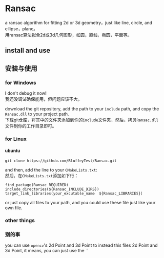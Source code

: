 # Ransac
a ransac algorithm for fitting 2d or 3d geometry，just like line, circle, and ellipse，plane。</br>
用ransac算法拟合2d或3d几何图形，如圆，直线，椭圆，平面等。</br>

##  install and use 
##  安装与使用

### for Windows

I don't debug it now!</br>
我还没调试确保能用，但问题应该不大。</br>

download the git repository, add the path to your `include` path, and copy the `Ransac.dll` to your project path.</br>
下载git仓库，将其中的文件夹添加到你的`include`文件夹，然后，拷贝`Ransac.dll`文件到你的工作目录即可。 

### for Linux
#### ubuntu

```
git clone https://github.com/BluffeyTest/Ransac.git
```
and then, add the line to your `CMakeLists.txt`:</br>
然后，在`CMakeLists.txt`添加如下行：
```
find_package(Ransac REQUIRED)
include_directories(${Ransac_INCLUDE_DIRS})
target_link_libraries(your_excutable_name  ${Ransac_LIBRARIES})
```
or just copy all files to your path, and you could use these file just like your own file.


### other things
### 别的事
you can use `opencv`'s 2d Point and 3d Point to instead this files 2d Point and 3d Point, it means, you can just use the ``